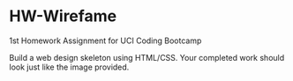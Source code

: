 # HW-Wirefame
1st Homework Assignment for UCI Coding Bootcamp

Build a web design skeleton using HTML/CSS. Your completed work should look just like the image provided.
